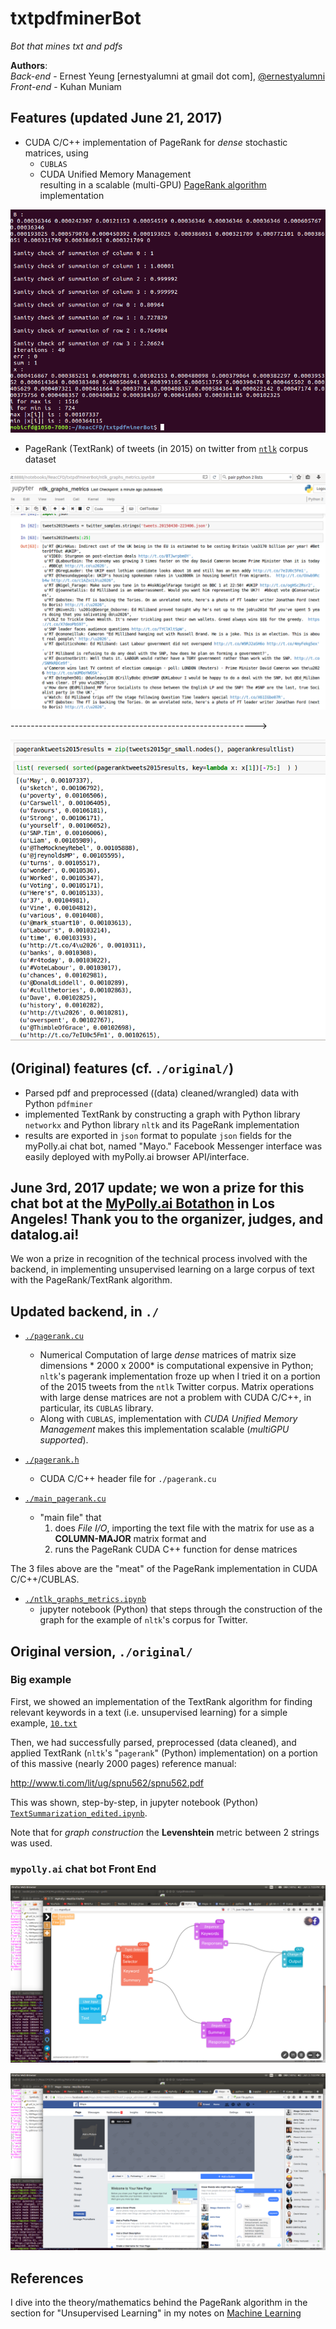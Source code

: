 # txtpdfminerBot
*Bot that mines txt and pdfs*

**Authors**:    
*Back-end*  - Ernest Yeung [ernestyalumni at gmail dot com], [@ernestyalumni](https://twitter.com/ernestyalumni)    
*Front-end* - Kuhan Muniam     

## Features (updated June 21, 2017)
- CUDA C/C++ implementation of PageRank for *dense* stochastic matrices, using
  * `CUBLAS`
  * CUDA Unified Memory Management   
  resulting in a scalable (multi-GPU) [PageRank algorithm](http://ilpubs.stanford.edu:8090/422/1/1999-66.pdf) implementation   

![CUDA C/C++ executable `main_pagerank.exe` for PageRank with dense matrices, CUBLAS](https://github.com/ernestyalumni/txtpdfminerBot/raw/master/images/CUDACppPageRankCUBLASScreenshot%20from%202017-06-21%2015-16-14.png)

- PageRank (TextRank) of tweets (in 2015) on twitter from [`ntlk`](http://www.nltk.org/) corpus dataset

![examples of tweets from ntlk corpus](https://github.com/ernestyalumni/txtpdfminerBot/raw/master/images/tweetexamples_ntlk_graphs_metrics_Screenshot%20from%202017-06-21%2015-09-41.png)   
    
------------------------------------------------------------->    

![Top 75 words](https://github.com/ernestyalumni/txtpdfminerBot/raw/master/images/Top75wordstweets2015Screenshot%20from%202017-06-21%2015-11-48.png)

## (Original) features (cf. `./original/`)   

- Parsed pdf and preprocessed ((data) cleaned/wrangled) data with Python `pdfminer`   
- implemented TextRank by constructing a graph with Python library `networkx` and Python library `nltk` and its PageRank implementation
- results are exported in `json` format to populate `json` fields for the myPolly.ai chat bot, named "Mayo."  Facebook Messenger interface was easily deployed with myPolly.ai browser API/interface.  

## June 3rd, 2017 update; we won a prize for this chat bot at the [MyPolly.ai Botathon](https://www.meetup.com/AI-LA-Meetup/events/239292598/) in Los Angeles!  Thank you to the organizer, judges, and datalog.ai!  

We won a prize in recognition of the technical process involved with the backend, in implementing unsupervised learning on a large corpus of text with the PageRank/TextRank algorithm.  

## Updated backend, in `./`

- [`./pagerank.cu`](https://github.com/ernestyalumni/txtpdfminerBot/raw/master/pagerank.cu)
  * Numerical Computation of large *dense* matrices of matrix size dimensions * 2000 x 2000* is computational expensive in Python; `nltk`'s pagerank implementation froze up when I tried it on a portion of the 2015 tweets from the `ntlk` Twitter corpus.  Matrix operations with large dense matrices are not a problem with CUDA C/C++, in particular, its `CUBLAS` library.    
  * Along with `CUBLAS`, implementation with *CUDA Unified Memory Management* makes this implementation scalable (*multiGPU supported*).     

- [`./pagerank.h`](https://github.com/ernestyalumni/txtpdfminerBot/raw/master/pagerank.h)   
  * CUDA C/C++ header file for `./pagerank.cu`

- [`./main_pagerank.cu`](https://github.com/ernestyalumni/txtpdfminerBot/raw/master/main_pagerank.cu)    
  * "main file" that
    1.  does *File I/O*, importing the text file with the matrix for use as a **COLUMN-MAJOR** matrix format and  
    2.  runs the PageRank CUDA C++ function for dense matrices

The 3 files above are the "meat" of the PageRank implementation in CUDA C/C++/CUBLAS.  

- [`./ntlk_graphs_metrics.ipynb`](https://github.com/ernestyalumni/txtpdfminerBot/blob/master/ntlk_graphs_metrics.ipynb)
  * jupyter notebook (Python) that steps through the construction of the graph for the example of `nltk`'s corpus for Twitter.    
    

## Original version, `./original/`
### Big example  

First, we showed an implementation of the TextRank algorithm for finding relevant keywords in a text (i.e. unsupervised learning) for a simple example, [`10.txt`](https://github.com/ernestyalumni/txtpdfminerBot/blob/master/original/10.txt)

Then, we had successfully parsed, preprocessed (data cleaned), and applied TextRank (`nltk`'s "`pagerank`" (Python) implementation) on a portion of this massive (nearly 2000 pages) reference manual:

http://www.ti.com/lit/ug/spnu562/spnu562.pdf   

This was shown, step-by-step, in jupyter notebook (Python) [`TextSummarization_edited.ipynb`](https://github.com/ernestyalumni/txtpdfminerBot/blob/master/original/TextSummarization_edited.ipynb).  

Note that for *graph construction* the **Levenshtein** metric between 2 strings was used.   

### `mypolly.ai` chat bot Front End

![mypolly.ai webpage API](https://github.com/ernestyalumni/txtpdfminerBot/raw/master/images/mypollyScreenshot%20from%202017-06-03%2019-03-41.png) 

![Mayo, Facebook Messenger chatbot interface](https://github.com/ernestyalumni/txtpdfminerBot/raw/master/images/MayoScreenshot%20from%202017-06-03%2019-02-47.png)

## References

I dive into the theory/mathematics behind the PageRank algorithm in the section for "Unsupervised Learning" in my notes on [Machine Learning](https://github.com/ernestyalumni/MLgrabbag/raw/mobile/LaTeXandpdfs/ML.pdf)


